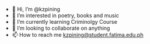 - 👋 Hi, I’m @kzpining
- 👀 I’m interested in poetry, books and music
- 🌱 I’m currently learning Criminolgy Course
- 💞️ I’m looking to collaborate on anything
- 📫 How to reach me kzpining@student.fatima.edu.ph

<!---
kzpining/kzpining is a ✨ special ✨ repository because its `README.md` (this file) appears on your GitHub profile.
You can click the Preview link to take a look at your changes.
--->

